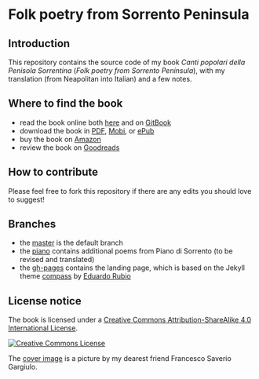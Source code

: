 # Folk poetry from Sorrento Peninsula

## Introduction

This repository contains the source code of my book _Canti popolari della Penisola Sorrentina_ (_Folk poetry from Sorrento Peninsula_), with my translation (from Neapolitan into Italian) and a few notes.

## Where to find the book

* read the book online both [here](manuscript/SUMMARY.md) and on [GitBook](https://robertoreale.gitbooks.io/sorrento)
* download the book in [PDF](https://www.gitbook.com/download/pdf/book/robertoreale/sorrento), [Mobi](https://www.gitbook.com/download/mobi/book/robertoreale/sorrento), or [ePub](https://www.gitbook.com/download/epub/book/robertoreale/sorrento)
* buy the book on [Amazon](https://www.amazon.it/gp/product/B079G61WY6/)
* review the book on [Goodreads](https://www.goodreads.com/book/show/38310952-canti-popolari-della-penisola-sorrentina">Goodreads)

## How to contribute

Please feel free to fork this repository if there are any edits you should love to suggest!

## Branches

* the [master](https://github.com/robertoreale/sorrento) is the default branch
* the [piano](https://github.com/robertoreale/sorrento/tree/piano) contains additional poems from Piano di Sorrento (to be revised and translated)
* the [gh-pages](https://github.com/robertoreale/sorrento/tree/gh-pages) contains the landing page, which is based on the Jekyll theme [compass](https://github.com/excentris/compass) by [Eduardo Rubio](https://github.com/excentris)

## License notice

The book is licensed under a <a rel="license" href="http://creativecommons.org/licenses/by-sa/4.0/">Creative Commons Attribution-ShareAlike 4.0 International License</a>.

<a rel="license" href="http://creativecommons.org/licenses/by-sa/4.0/"><img alt="Creative Commons License" style="border-width:0" src="https://i.creativecommons.org/l/by-sa/4.0/88x31.png" /></a>

The [cover image](https://github.com/robertoreale/sorrento/blob/piano/media/cover.jpg) is a picture by my dearest friend Francesco Saverio Gargiulo.

